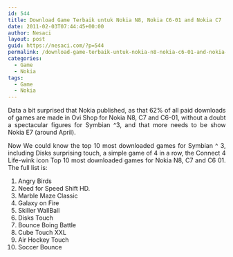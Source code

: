 ```yaml
---
id: 544
title: Download Game Terbaik untuk Nokia N8, Nokia C6-01 and Nokia C7
date: 2011-02-03T07:44:45+00:00
author: Nesaci
layout: post
guid: https://nesaci.com/?p=544
permalink: /download-game-terbaik-untuk-nokia-n8-nokia-c6-01-and-nokia-c7/
categories:
  - Game
  - Nokia
tags:
  - Game
  - Nokia
---
```

<p style="text-align: justify;">
  Data a bit surprised that Nokia published, as that 62% of all paid downloads of games are made in Ovi Shop for Nokia N8, C7 and C6-01, without a doubt a spectacular figures for Symbian ^3, and that more needs to be show Nokia E7 (around April).
</p>

<p style="text-align: justify;">
  Now We could know the top 10 most downloaded games for Symbian ^ 3, including Disks surprising touch, a simple game of 4 in a row, the Connect 4 Life-wink icon Top 10 most downloaded games for Nokia N8, C7 and C6 01. The full list is:
</p>

  1. Angry Birds
  2. Need for Speed Shift HD.
  3. Marble Maze Classic
  4. Galaxy on Fire
  5. Skiller WallBall
  6. Disks Touch
  7. Bounce Boing Battle
  8. Cube Touch XXL
  9. Air Hockey Touch
 10. Soccer Bounce